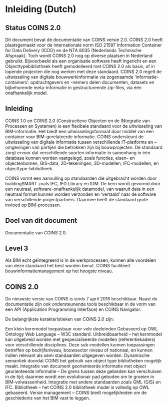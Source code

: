 # Inleiding (Dutch)


## Status <a>COINS</a> 2.0
Dit document bevat de documentatie van <a>COINS</a> versie 2.0. COINS 2.0 heeft plaatsgemaakt voor de internationale norm ISO 21597 Information Container for Data Delivery (ICDD) en de NTA 8035 (Nederlands Technische Afspraak). Toch wordt COINS 2.0 nog op diverse plaatsen in Nederland gebruikt. Bijvoorbeeld als een organisatie software heeft ingericht en een Objecttypebibliotheek heeft gemodelleerd met COINS 2.0 als basis, of in lopende projecten die nog werken met deze standaard. COINS 2.0 regelt de uitwisseling van digitale bouwwerkinformatie via zogenaamde ‘informatie-containers’: opdrachtgevers en -nemers delen documenten, datasets en bijbehorende meta-informatie in gestructureerde zip-files, via één onafhankelijk model.


## Inleiding
COINS 1.0 en COINS 2.0 (Constructieve Objecten en de INtegratie van Processen en Systemen) is een flexibele standaard voor de uitwisseling van BIM-informatie. Het biedt een uitwisselingsformaat door middel van een container voor BIM-gerelateerde informatie. COINS ondersteunt de uitwisseling van digitale informatie tussen verschillende IT-platforms en –omgevingen van partijen die betrokken zijn bij bouwprojecten. De standaard zorgt ervoor dat verschillende soorten informatie in samenhang in één database kunnen worden vastgelegd, zoals functies, eisen- en objectenbomen, GIS-data, 2D-tekeningen, 3D-modellen, IFC-modellen, en objecttype-bibliotheek.

<a>COINS</a> vormt een aanvulling op standaarden die uitgebracht worden door buildingSMART zoals IFC, IFD Library en IDM. De kern wordt gevormd door een neutraal, software-onafhankelijk datamodel, van waaruit data in een neutraal format kunnen worden verzonden en ‘vertaald’ naar de software van verschillende projectpartners. Daarmee heeft de standaard grote invloed op BIM-processen.


## Doel van dit document
Documentatie van COINS 2.0.


## Level 3
Als BIM echt geïntegreerd is in de werkprocessen, kunnen alle voordelen van deze standaard het best worden benut. COINS faciliteert bouwinformatiemanagement op het hoogste niveau.


## COINS 2.0
De nieuwste versie van COINS is sinds 7 april 2016 beschikbaar. Naast de documentatie zijn ook ondersteunende tools beschikbaar in de vorm van een API (Application Programming Interface) en COINS Navigator.

De belangrijkste karakteristieken van COINS 2.0 zijn:

Een klein kernmodel toepasbaar voor vele doeleinden
Gebaseerd op <a>OWL<a> Ontology Web Language – W3C standard.
Uitbreidbaarheid – het kernmodel kan uitgebreid worden met gespecialiseerde modellen (referentiekaders) voor verschillende disciplines. Deze sub-modellen kunnen toepassingen betreffen op bedrijfsniveau, bouwsector niveau of nationaal, en kunnen indien relevant als semi standaarden uitgegeven worden.
Dynamische semantiek doordat COINS het gebruik van object type bibliotheken mogelijk maakt.
Integratie van document georienteerde informatie met object georienteerde informatie – De grens tussen deze gebieden kan verschuiven in de tijd; daarmee wordt een evolutionair pad geboden om te groeien in BIM-volwassenheid.
Integratie met andere standaarden zoals GML (GIS) en IFC.
Bibliotheek – het COINS 2.0 bibliotheek model is volledig op OWL gebaseerd.
Versie management – COINS biedt mogelijkheden om de geschiedenis van het BIM vast te leggen.